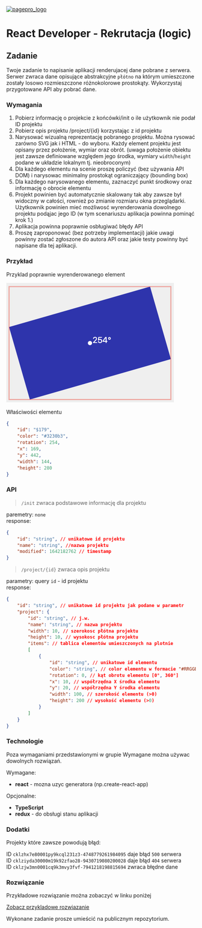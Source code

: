 [![pagepro_logo](https://gitlab.com/uploads/-/system/group/avatar/7222498/rclogo.png?width=64)](https://restaurantclub.pl/)

# React Developer - Rekrutacja (logic)

## Zadanie
Twoje zadanie to napisanie aplikacji renderujacej dane pobrane z serwera. Serwer zwraca dane opisujące abstrakcyjne `płótno` na którym umieszczone zostały losowo rozmieszczone różnokolorowe prostokąty. Wykorzystaj przygotowane API aby pobrać dane.

### Wymagania
1. Pobierz informację o projekcie z końcówki/init o ile użytkownik nie podał ID projektu
2. Pobierz opis projektu /project/{id} korzystając z id projektu
3. Narysować wizualną reprezentację pobranego projektu. Można rysować zarówno SVG jak i HTML - do wyboru. Każdy element projektu jest opisany przez położenie, wymiar oraz obrót. (uwaga położenie obiektu jest zawsze definiowane względem jego środka, wymiary `width`/`height` podane w układzie lokalnym tj. nieobroconym)
4. Dla każdego elementu na scenie proszę policzyć (bez używania API DOM) i narysowac minimalny prostokąt ograniczający (bounding box)
5. Dla każdego narysowanego elementu, zaznaczyć punkt środkowy oraz informację o obrocie elementu
6. Projekt powinien być automatycznie skalowany tak aby zawsze był widoczny w całości, rownież po zmianie rozmiaru okna przeglądarki.
Użytkownik powinien mieć możliwosć wyrenderowania dowolnego projektu podąjac jego ID (w tym scenariuszu aplikacja powinna pominąć krok 1.)
7. Aplikacja powinna poprawnie osbługiwać błędy API
8. Proszę zaproponować (bez potrzeby implementacji) jakie uwagi powinny zostać zgłoszone do autora API oraz jakie testy powinny być napisane dla tej aplikacji.

### Przykład

Przyklad poprawnie wyrenderowanego element

![pagepro_logo](./img/sample01.jpeg)

Właściwości elementu

```json
{
    "id": "$179",
    "color": "#3230b3",
    "rotation": 254,
    "x": 169,
    "y": 442,
    "width": 144,
    "height": 280
}
```

### API

> `/init` zwraca podstawowe informację dla projektu  

paremetry: `none`  
response:

```json
{
    "id": "string", // unikatowe id projektu
    "name": "string", //nazwa projektu
    "modified": 1642182762 // timestamp
}
```

> `/project/{id}` zwraca opis projektu

parametry: query `id` -  id projektu  
response:

```json
{
    "id": "string", // unikatowe id projektu jak podane w parametr
    "project": {
        "id": "string", // j.w.
        "name": "string", // nazwa projektu
        "width": 10, // szerokosc płótna projektu
        "height": 10, // wysokosc płótna projektu
        "items": // tablica elementów umieszczonych na plotnie
        [
            {
                "id": "string", // unikatowe id elementu
                "color": "string", // color elementu w formacie "#RRGGBB"
                "rotation": 0, // kąt obrotu elementu [0°, 360°]
                "x": 10, // współrzędna X środka elementu
                "y": 20, // współrzędna Y środka elementu
                "width": 100, // szerokość elementu (>0)
                "height": 200 // wysokość elementu (>0)
            }
        ]
    }
}
```

### Technologie

Poza wymaganiami przedstawionymi w grupie Wymagane można używac dowolnych rozwiązań.

Wymagane:
- **react** - mozna uzyc generatora (np.create-react-app)

Opcjonalne:
- **TypeScript** 
- **redux** - do obsługi stanu aplikacji

### Dodatki

Projekty które zawsze powodują błąd:  

ID `cklzhx7e80001py9kcql231z3-4748779261984095` daje  błąd `500` serwera  
ID `cklziyda30000m19k92zfao28-9430719080200028` daje błąd `404` serwera  
ID `cklzjw3mn0001cq9k3mvy3fvf-7941218198815694` zwraca błędne dane

### Rozwiązanie

Przykładowe rozwiązanie można zobaczyć w linku poniżej

[Zobacz przykladowe rozwiazanie](https://recruitment01.vercel.app/example)

Wykonane zadanie prosze umieścić na publicznym repozytorium.